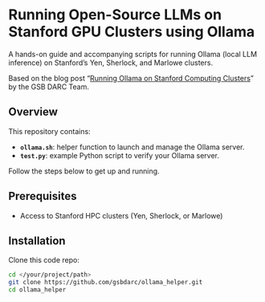 # Running Open-Source LLMs on Stanford GPU Clusters using Ollama

A hands-on guide and accompanying scripts for running Ollama (local LLM inference) on Stanford’s Yen, Sherlock, and Marlowe clusters.

Based on the blog post “[Running Ollama on Stanford Computing Clusters](https://rcpedia.stanford.edu/blog/2025/05/12/running-ollama-on-stanford-computing-clusters)” by the GSB DARC Team. 

## Overview

This repository contains:

- **`ollama.sh`**: helper function to launch and manage the Ollama server.  
- **`test.py`**: example Python script to verify your Ollama server.  

Follow the steps below to get up and running.

## Prerequisites

- Access to Stanford HPC clusters (Yen, Sherlock, or Marlowe)  

## Installation
Clone this code repo:

```bash
cd </your/project/path>
git clone https://github.com/gsbdarc/ollama_helper.git
cd ollama_helper
```
